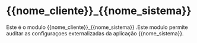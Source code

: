 # {{nome_cliente}}_{{nome_sistema}} #

Este é o modulo {{nome_cliente}}_{{nome_sistema}} .Este modulo permite auditar as configuraçoes externalizadas da aplicação {{nome_sistema}}.
